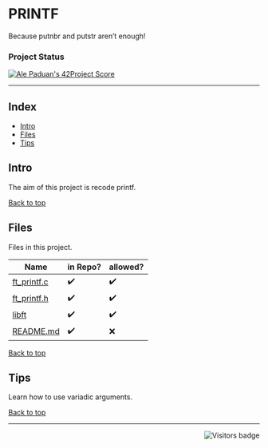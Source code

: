 # PRINTF
Because putnbr and putstr aren’t enough!

### Project Status

[![Ale Paduan's 42Project Score](https://badge42.herokuapp.com/api/project/apaduan-/ft_printf)](https://projects.intra.42.fr/42cursus-ft_printf/apaduan-)

--------------------
<a id='indice'></a>
## Index
- [Intro](#intro)
- [Files](#files)
- [Tips](#tips)


<a id='intro'></a>
## Intro
The aim of this project is recode printf. 

[Back to top](#indice)


<a id='files'></a>
## Files
Files in this project.

| Name | in Repo? | allowed? |
| --- | --- | --- |
| [ft_printf.c]() | ✔️ | ✔️ |
| [ft_printf.h]() | ✔️ | ✔️ |
| [libft]() | ✔️ | ✔️ |
| [README.md]() | ✔️ | ❌ |

<!-- ✔️ -->
<!-- ❌ -->
<!-- [Mensagem a ser exibida](arquivo/caminho link) -->

[Back to top](#indice)


<a id='tips'></a>
## Tips
Learn how to use variadic arguments.

[Back to top](#indice)

--------------------

<img align="right" src="https://komarev.com/ghpvc/?username=oskadoskaposka&color=lightgrey&style=flat&label=visitors" alt="Visitors badge" />

<!-- Badge do Projeto => https://github.com/JaeSeoKim/badge42 -->

<!-- 
links para guardar referente ao PRINTF
https://www.gnu.org/software/make/manual/make.html#Recursion
https://www.notion.so/fr_printf-7ba5a9061a194587b0fc35c67aabdbc8

-->